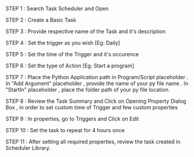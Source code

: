 STEP 1 : Search Task Scheduler and Open 

STEP 2 : Create a Basic Task

STEP 3 : Provide respective name of the Task and it's description

STEP 4 : Set the trigger as you wish [Eg: Daily]

STEP 5 : Set the time of the Trigger and it's occurence

STEP 6 : Set the type of Action [Eg: Start a program]

STEP 7 : Place the Python Application path in Program/Script placeholder . In "Add Argument" placeholder , provide the name of your py file name . In "StartIn" placeholder , place the folder path of your py file location.

STEP 8 :  Review the Task Summary and Click on Opening Property Dialog Box , in order to set custom time of Trigger and few custom properties

STEP 9 : In properties, go to Triggers and Click on Edit 

STEP 10 : Set the task to repeat for 4 hours once 

STEP 11 : After setting all required properties, review the task created in Scheduler Library.
